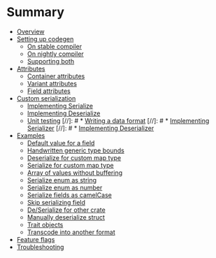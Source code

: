 # Summary

* [Overview](README.md)
* [Setting up codegen](codegen.md)
  * [On stable compiler](codegen-stable.md)
  * [On nightly compiler](codegen-nightly.md)
  * [Supporting both](codegen-hybrid.md)
* [Attributes](attributes.md)
  * [Container attributes](attributes.md#container-attributes)
  * [Variant attributes](attributes.md#variant-attributes)
  * [Field attributes](attributes.md#field-attributes)
* [Custom serialization](custom-serialization.md)
  * [Implementing Serialize](impl-serialize.md)
  * [Implementing Deserialize](impl-deserialize.md)
  * [Unit testing](unit-testing.md)
[//]: # * [Writing a data format](data-format.md)
  [//]: # * [Implementing Serializer](impl-serializer.md)
  [//]: # * [Implementing Deserializer](impl-deserializer.md)
* [Examples](examples.md)
  * [Default value for a field](attr-default.md)
  * [Handwritten generic type bounds](attr-bound.md)
  * [Deserialize for custom map type](deserialize-map.md)
  * [Serialize for custom map type](serialize-map.md)
  * [Array of values without buffering](stream-array.md)
  * [Serialize enum as string](enum-str.md)
  * [Serialize enum as number](enum-number.md)
  * [Serialize fields as camelCase](attr-rename.md)
  * [Skip serializing field](attr-skip-serializing.md)
  * [De/Serialize for other crate](newtype-wrapper.md)
  * [Manually deserialize struct](deserialize-struct.md)
  * [Trait objects](trait-objects.md)
  * [Transcode into another format](transcode.md)
* [Feature flags](feature-flags.md)
* [Troubleshooting](troubleshooting.md)
